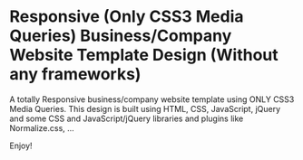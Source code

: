 # Responsive (Only CSS3 Media Queries) Business/Company Website Template Design (Without any frameworks)

A totally Responsive business/company website template using ONLY CSS3 Media Queries. This design is built using HTML, CSS, JavaScript, jQuery and some CSS and JavaScript/jQuery libraries and plugins like Normalize.css, ...

Enjoy!
